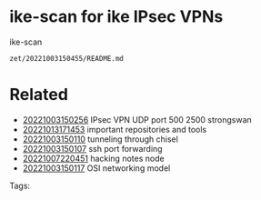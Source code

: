 # ike-scan for ike IPsec VPNs
ike-scan

` zet/20221003150455/README.md `

# Related

- [20221003150256](/zet/20221003150256/README.md) IPsec VPN UDP port 500 2500 strongswan
- [20221013171453](/zet/20221013171453/README.md) important repositories and tools
- [20221003150110](/zet/20221003150110/README.md) tunneling through chisel
- [20221003150107](/zet/20221003150107/README.md) ssh port forwarding
- [20221007220451](/zet/20221007220451/README.md) hacking notes node
- [20221003150117](/zet/20221003150117/README.md) OSI networking model

Tags:

    
